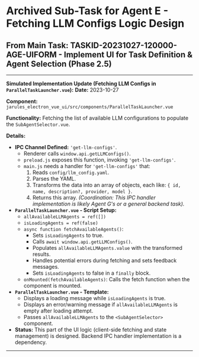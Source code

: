 # Archived Sub-Task for Agent E - Fetching LLM Configs Logic Design
## From Main Task: TASKID-20231027-120000-AGE-UIFORM - Implement UI for Task Definition & Agent Selection (Phase 2.5)

---
**Simulated Implementation Update (Fetching LLM Configs in `ParallelTaskLauncher.vue`):**
**Date:** 2023-10-27

**Component:** `jarules_electron_vue_ui/src/components/ParallelTaskLauncher.vue`

**Functionality:** Fetching the list of available LLM configurations to populate the `SubAgentSelector.vue`.

**Details:**
*   **IPC Channel Defined:** `'get-llm-configs'`.
    *   Renderer calls `window.api.getLLMConfigs()`.
    *   `preload.js` exposes this function, invoking `'get-llm-configs'`.
    *   `main.js` needs a handler for `'get-llm-configs'` that:
        1.  Reads `config/llm_config.yaml`.
        2.  Parses the YAML.
        3.  Transforms the data into an array of objects, each like: `{ id, name, description?, provider, model }`.
        4.  Returns this array.
        *(Coordination: This IPC handler implementation is likely Agent G's or a general backend task).*
*   **`ParallelTaskLauncher.vue` - Script Setup:**
    *   `allAvailableLLMAgents = ref([])`
    *   `isLoadingAgents = ref(false)`
    *   `async function fetchAvailableAgents()`:
        *   Sets `isLoadingAgents` to true.
        *   Calls `await window.api.getLLMConfigs()`.
        *   Populates `allAvailableLLMAgents.value` with the transformed results.
        *   Handles potential errors during fetching and sets feedback messages.
        *   Sets `isLoadingAgents` to false in a `finally` block.
    *   `onMounted(fetchAvailableAgents)`: Calls the fetch function when the component is mounted.
*   **`ParallelTaskLauncher.vue` - Template:**
    *   Displays a loading message while `isLoadingAgents` is true.
    *   Displays an error/warning message if `allAvailableLLMAgents` is empty after loading attempt.
    *   Passes `allAvailableLLMAgents` to the `<SubAgentSelector>` component.
*   **Status:** This part of the UI logic (client-side fetching and state management) is designed. Backend IPC handler implementation is a dependency.
---
